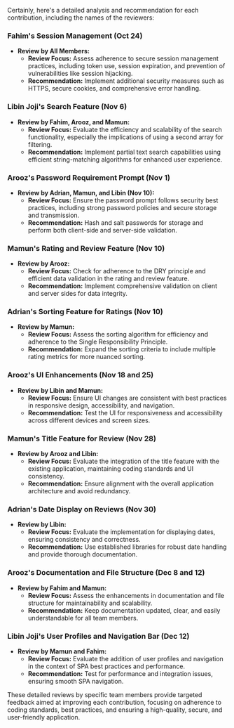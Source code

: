 Certainly, here's a detailed analysis and recommendation for each contribution, including the names of the reviewers:

### Fahim's Session Management (Oct 24)
- **Review by All Members:**
  - **Review Focus:** Assess adherence to secure session management practices, including token use, session expiration, and prevention of vulnerabilities like session hijacking.
  - **Recommendation:** Implement additional security measures such as HTTPS, secure cookies, and comprehensive error handling.

### Libin Joji's Search Feature (Nov 6)
- **Review by Fahim, Arooz, and Mamun:**
  - **Review Focus:** Evaluate the efficiency and scalability of the search functionality, especially the implications of using a second array for filtering.
  - **Recommendation:** Implement partial text search capabilities using efficient string-matching algorithms for enhanced user experience.

### Arooz's Password Requirement Prompt (Nov 1)
- **Review by Adrian, Mamun, and Libin (Nov 10):**
  - **Review Focus:** Ensure the password prompt follows security best practices, including strong password policies and secure storage and transmission.
  - **Recommendation:** Hash and salt passwords for storage and perform both client-side and server-side validation.

### Mamun's Rating and Review Feature (Nov 10)
- **Review by Arooz:**
  - **Review Focus:** Check for adherence to the DRY principle and efficient data validation in the rating and review feature.
  - **Recommendation:** Implement comprehensive validation on client and server sides for data integrity.

### Adrian's Sorting Feature for Ratings (Nov 10)
- **Review by Mamun:**
  - **Review Focus:** Assess the sorting algorithm for efficiency and adherence to the Single Responsibility Principle.
  - **Recommendation:** Expand the sorting criteria to include multiple rating metrics for more nuanced sorting.

### Arooz's UI Enhancements (Nov 18 and 25)
- **Review by Libin and Mamun:**
  - **Review Focus:** Ensure UI changes are consistent with best practices in responsive design, accessibility, and navigation.
  - **Recommendation:** Test the UI for responsiveness and accessibility across different devices and screen sizes.

### Mamun's Title Feature for Review (Nov 28)
- **Review by Arooz and Libin:**
  - **Review Focus:** Evaluate the integration of the title feature with the existing application, maintaining coding standards and UI consistency.
  - **Recommendation:** Ensure alignment with the overall application architecture and avoid redundancy.

### Adrian's Date Display on Reviews (Nov 30)
- **Review by Libin:**
  - **Review Focus:** Evaluate the implementation for displaying dates, ensuring consistency and correctness.
  - **Recommendation:** Use established libraries for robust date handling and provide thorough documentation.

### Arooz's Documentation and File Structure (Dec 8 and 12)
- **Review by Fahim and Mamun:**
  - **Review Focus:** Assess the enhancements in documentation and file structure for maintainability and scalability.
  - **Recommendation:** Keep documentation updated, clear, and easily understandable for all team members.

### Libin Joji's User Profiles and Navigation Bar (Dec 12)
- **Review by Mamun and Fahim:**
  - **Review Focus:** Evaluate the addition of user profiles and navigation in the context of SPA best practices and performance.
  - **Recommendation:** Test for performance and integration issues, ensuring smooth SPA navigation.

These detailed reviews by specific team members provide targeted feedback aimed at improving each contribution, focusing on adherence to coding standards, best practices, and ensuring a high-quality, secure, and user-friendly application.
